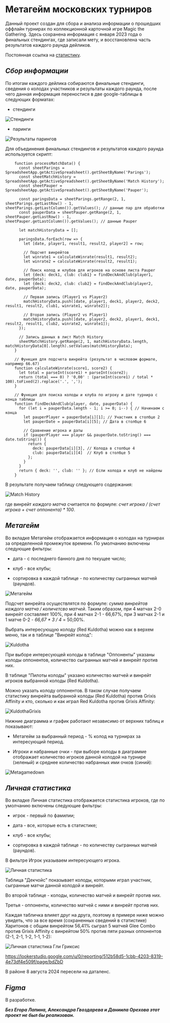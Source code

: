 **Метагейм московских турниров**
================================

Данный проект создан для сбора и анализа информации о прошедших оффлайн турнирах по коллекционной карточной игре Magic the Gathering. Здесь сохранена информация с января 2023 года о финальных стендингах, где записали мету, и восстановлена часть результатов каждого раунда дейликов.

Постоянная ссылка на [статистику](https://datalens.yandex/47cd8ciafz8yr "Московский паупер").

*Сбор информации*
-----------------

По итогам каждого дейлика собираются финальные стендинги, сведения о колодах участников и результаты каждого раунда, после чего данная информация переностися в две google-таблицы в следующих форматах:

- стендинги

![Стендинги](https://raw.githubusercontent.com/Zlobka/metagame/refs/heads/main/251124onlinestandings.png "Стендинги")

- паринги

![Результаты парингов](https://raw.githubusercontent.com/Zlobka/metagame/refs/heads/main/251124onlineparings.png "Результаты парингов")

Для объединения финальных стендингов и результатов каждого раунда используется скрипт:

        function processMatchData() {
          const sheetParings = SpreadsheetApp.getActiveSpreadsheet().getSheetByName('Parings');
          const sheetMatchHistory = SpreadsheetApp.getActiveSpreadsheet().getSheetByName('Match History');
          const sheetPauper = SpreadsheetApp.getActiveSpreadsheet().getSheetByName('Pauper');
          
          const paringsData = sheetParings.getRange(2, 1, sheetParings.getLastRow() - 1, sheetParings.getLastColumn()).getValues(); // данные пар для обработки
          const pauperData = sheetPauper.getRange(2, 1, sheetPauper.getLastRow() - 1, sheetPauper.getLastColumn()).getValues(); // данные Pauper
          
          let matchHistoryData = [];
        
          paringsData.forEach(row => {
            let [date, player1, result1, result2, player2] = row;
        
            // Подсчет винрейтов
            let winrate1 = calculateWinrate(result1, result2);
            let winrate2 = calculateWinrate(result2, result1);
            
            // Поиск колод и клубов для игроков на основе листа Pauper
            let {deck: deck1, club: club1} = findDeckAndClub(player1, date, pauperData);
            let {deck: deck2, club: club2} = findDeckAndClub(player2, date, pauperData);
        
            // Первая запись (Player1 vs Player2)
            matchHistoryData.push([date, player1, deck1, player2, deck2, result1, result2, club1, winrate1, winrate2]);
        
            // Вторая запись (Player2 vs Player1)
            matchHistoryData.push([date, player2, deck2, player1, deck1, result2, result1, club2, winrate2, winrate1]);
          });
        
          // Запись данных в лист Match History
          sheetMatchHistory.getRange(2, 1, matchHistoryData.length, matchHistoryData[0].length).setValues(matchHistoryData);
        }
        
        // Функция для подсчета винрейта (результат в числовом формате, например 66.67)
        function calculateWinrate(score1, score2) {
          let total = parseInt(score1) + parseInt(score2);
          return (total === 0) ? '0,00' : (parseInt(score1) / total * 100).toFixed(2).replace('.', ',');
        }
        
        // Функция для поиска колоды и клуба по игроку и дате турнира с конца таблицы
        function findDeckAndClub(player, date, pauperData) {
          for (let i = pauperData.length - 1; i >= 0; i--) { // Начинаем с конца
            let pauperPlayer = pauperData[i][1]; // Участник в столбце 2
            let pauperDate = pauperData[i][5]; // Дата в столбце 6
        
            // Сравнение игрока и даты
            if (pauperPlayer === player && pauperDate.toString() === date.toString()) {
              return {
                deck: pauperData[i][3], // Колода в столбце 4
                club: pauperData[i][4]  // Клуб в столбце 5
              };
            }
          }
          return { deck: '', club: '' }; // Если колода и клуб не найдены
        }

В результате получаем таблицу следующего содержания:

![Match History](https://raw.githubusercontent.com/Zlobka/metagame/refs/heads/main/251124matchhistory.png "Match History")

где винрейт *каждого матча* считается по формуле: *счет игрока / (счет игрока + счет оппонента) * 100*.

*Метагейм*
---------------------

Во вкладке Метагейм отображается информация о колодах на турнирах за определенной промежуток времени. По умолчанию включены следующие фильтры:

- дата - с последнего банного дня по текущее число;

- клуб - все клубы;
  
- сортировка в каждой таблице - по количеству сыгранных матчей (раундов).

![Метагейм](https://raw.githubusercontent.com/Zlobka/metagame/refs/heads/main/metagame.png "Метагейм")

Подсчет винрейта осуществлятся по формуле: *сумма винрейтов каждого матча / количетсво матчей*. Таким образом, при 4 матчах 2-0 винрейт составляет 100%, при 4 матчах 2-1 - 66,67%, при 3 матчах 2-1 и 1 матче 0-2 - *66,67 * 3 / 4* = 50,00%.

Выбрать интересующую колоду (Red Kuldotha) можно как в верхем меню, так и в таблице "Винрейт колод":

![Kuldotha](https://raw.githubusercontent.com/Zlobka/metagame/refs/heads/main/Kuldothawinrate.png "Kuldotha")

При выборе интересующей колоды в таблице "Оппоненты" указаны колоды оппонентов, количество сыгранных матчей и винрейт против них.

В таблице "Пилоты колоды" указано количество матчей и винрейт игроков выбранной колоды (Red Kuldotha).

Можно указать колоду оппонентов. В таком случае получаем статистику винрейта выбранной колоды (Red Kuldotha) против Grixis Affinity и кто, сколько и как играл Red Kuldotha против Grixis Affinity:

![KuldothaGrixis](https://raw.githubusercontent.com/Zlobka/metagame/refs/heads/main/KuldothaGrixis.png "KuldothaGrixis")

Нижние диаграмма и график работают независимо от верхних таблиц и показывают:

- Метагейм за выбранный период - % колод на турнирах за интересующий период.

- Игроки и набранные очки - при выборе колоды в диаграмме отображает количество игроков данной колодой на турнире (зеленый) и среднее количество набранных ими очков (синий):

![Metagamedown](https://raw.githubusercontent.com/Zlobka/metagame/refs/heads/main/Metagamedown.png "Metagamedown")

*Личная статистика*
---------------------

Во вкладке Личная статистика отображается статистика игроков, где по умолчанию включены следующие фильтры:

- игрок - первый по фамилии;

- дата - все, которые есть в статистике;

- клуб - все клубы;
  
- сортировка в каждой таблице - по количеству сыгранных матчей (раундов).

В фильтре Игрок указываем интересующего игрока.

![Личная статистика](https://raw.githubusercontent.com/Zlobka/metagame/refs/heads/main/myall.png "Личная статистика")

Таблица "Декчойс" показывает колоды, которыми играл участник, сыгранные матчи данной колодой и винрейт.

Во второй таблице - колоды, количество матчей и винрейт против них.

Третья - оппоненты, количество матчей с ними и винрейт против них.

Каждая табличка влияет друг на друга, поэтому в примере ниже можно увидеть, что за все время (сохраненных сведений в статистике) Харитонов с общим винрейтом 56,41% сыграл 5 матчей Glee Combo против Grixis Affinity с винрейтом 50% против пяти разных оппонентов (2-1, 2-1, 1-2, 1-1, 1-2):

![Личная статистика Гли Гриксис](https://raw.githubusercontent.com/Zlobka/metagame/refs/heads/main/mygleegrixis.png "Личная статистика Гли Гриксис")




https://lookerstudio.google.com/u/0/reporting/512b58d5-1cbb-4203-8319-4e73df4e509f/page/bdZbD


В районе 8 августа 2024 пересели на даталенс.

*Figma*
-----------------

В разработке.

***Без Егора Лапина, Александра Гвоздарева и Даниила Орехова этот проект не был бы реализован.***

